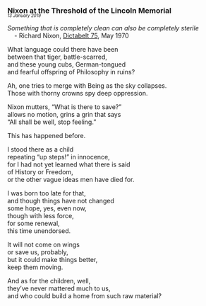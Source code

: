 ### Nixon at the Threshold of the Lincoln Memorial
<p style="margin:0; margin-top: -1.25rem">
  <em>
    <small><small>13 January 2019</small></small>
  </em>
</p>

*Something that is completely clean can also be completely sterile*  
&nbsp;&nbsp;&nbsp;&nbsp;- Richard Nixon, <a href="https://www.nixonlibrary.gov/sites/default/files/virtuallibrary/recordings/dictabelts/DB075_01.mp3">Dictabelt 75</a>, May 1970

What language could there have been  
between that tiger, battle-scarred,  
and these young cubs, German-tongued  
and fearful offspring of Philosophy in ruins?

Ah, one tries to merge with Being as the sky collapses.  
Those with thorny crowns spy deep oppression.

Nixon mutters, “What is there to save?”  
allows no motion, grins a grin that says  
“All shall be well, stop feeling.”

This has happened before.

I stood there as a child  
repeating “up steps!” in innocence,  
for I had not yet learned what there is said  
of History or Freedom,  
or the other vague ideas men have died for.

I was born too late for that,  
and though things have not changed  
some hope, yes, even now,  
though with less force,  
for some renewal,  
this time unendorsed.

It will not come on wings  
or save us, probably,  
but it could make things better,  
keep them moving.

And as for the children, well,   
they’ve never mattered much to us,  
and who could build a home from such raw material?
